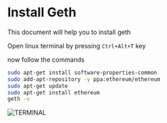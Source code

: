 # Install Geth


This document will help you to install geth

Open linux terminal by pressing `Ctrl+Alt+T` key

now follow the commands 


```bash 
sudo apt-get install software-properties-common
sudo add-apt-repository -y ppa:ethereum/ethereum
sudo apt-get update
sudo apt-get install ethereum
geth -v

```
<img src="/img/geth/2.png" alt="TERMINAL" />